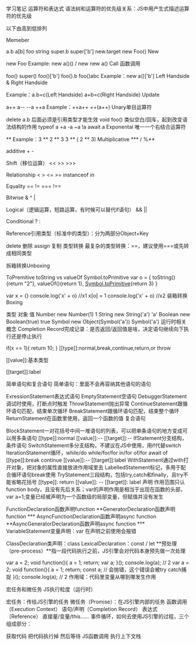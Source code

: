 学习笔记
运算符和表达式
语法树和运算符的优先级关系：JS中用产生式描述运算符的优先级

以下由高到低排列

Memeber

a.b
a[b]
foo string
super.b
super['b']
new.target
new Foo()
New

new Foo
Example: new a()() / new new a()
Call 函数调用

foo()
super()
foo()['b']
foo().b
foo()abc
Example：new a()['b']
Left Handside & Right Handside

Example：a.b=c(Left Handside) a+b=c(Right Handside)
Update

a++
a--
--a
++a
Example：++a++ ++(a++)
Unary单目运算符

delete a.b 后面必须是引用类型才能生效
void foo() 类似空白/回车，起到改变语法结构的作用
typeof a
+a
-a
~a
!a
await a
Exponental 唯一一个右结合运算符

**
Example：3 ** 2 ** 3 3 ** ( 2 ** 3)
Multiplicative *** / %**

additive + -

Shift（移位运算） << >> >>>

Relationship < > <= >= instanceof in

Equality == != === !==

Bitwise & ^ |

Logical（逻辑运算，短路运算，有时候可以替代if语句） && ||

Conditional ? :

Reference引用类型（标准中的类型）：分为两部分Object+Key

delete 删除
assign 复制
类型转换
最复杂的类型转换：==，建议使用===或先转成相同类型

拆箱转换Unboxing

ToPremitive
toString vs valueOf
Symbol.toPrimitive
var o = {
	toString(){return "2"},
	valueOf(){return 1},
	[Symbol.toPrimitive](){return 3}
}

var x = {}
console.log('x' + o) //x1
x[o] = 1 
console.log('x' + o) //x2
装箱转换Boxing

类型	对象	值
Number	new Number(1)	1
String	new String('a')	'a'
Boolean	new Boolean(true)	true
Symbol	new Object(Symbol('a'))	Symbol('a')
运行时相关概念
Completion Record完成记录：是否返回/返回值是啥，决定语句继续向下执行还是停止执行

if(x == 1){
	return 10;
}
[[type]]:normal,break,continue,return,or throw

[[value]]:基本类型

[[target]]:label

简单语句和复合语句
简单语句：里面不会再容纳其他语句的语句

ExressionStatement表达式语句
EmptyStatement空语句
DebuggerStatement调试时使用，打断点时触发
ThrowStatement抛出异常
ContinueStatement跟循环语句匹配，结束单次循环
BreakStatement跟循环语句匹配，结束整个循环
ReturnStatement在函数里使用，返回一个函数的值
复合语句

BlockStatement一对花括号中间一堆语句的列表，可以把单条语句的地方变成可以用多条语句
[[type]]:normal
[[value]]:--
[[target]]:--
IfStatement分支结构，条件语句
SwitchStatement多分支结构，不建议在JS中使用，用if代替switch
IterationStatement循环，while/do while/for/for in/for of/for await of
[[type]]:break continue
[[value]]:--
[[target]]:label
WithStatement通过with打开对象，把对象的属性直接放进作用域里去
LabelledStatement标记，多用于配合循环语句break使用
TryStatement三段结构，包括try,catch和finally，且try不能省略花括号
[[type]]: return
[[value]]: --
[[target]]: label
声明
作用范围只认function body，且没有先后关系；var的声明作用是相当于出现在函数的头部，var a=1;变量已经被声明为一个函数级的局部变量，但赋值并没有发生

FunctionDeclaration函数声明function
**GeneratorDeclaration函数声明function ***
AsyncFunctionDeclaration函数声明async function
**AsyncGeneratorDeclaration函数声明async function ***
VariableStatement变量声明：var
在声明之前使用会报错

ClassDeclaration类声明：class
LexicalDeclaration：const / let
**预处理（pre-process）**指一段代码执行之前，JS引擎会对代码本身预先做一次处理

var a = 2;
void function(){
	a = 1;
	return;
	var a;
}();
console.log(a); // 2
var a = 2;
void function(){
	a = 1;
	return;
	const a; // 会抛错，这个错误会被try catch捕捉
}();
console.log(a); // 2
作用域：代码里变量从哪到哪发生作用

宏任务和微任务
JS执行粒度（运行时）

宏任务：传给JS引擎的任务
微任务（Promise）：在JS引擎内部的任务
函数调用（Execution Context）
语句/声明（Completion Record）
表达式（Reference）
直接量/变量/this……
事件循环，如何去使用JS引擎的过程，三个组成部分：

获取代码
把代码执行掉
然后等待
JS函数调用
执行上下文栈
